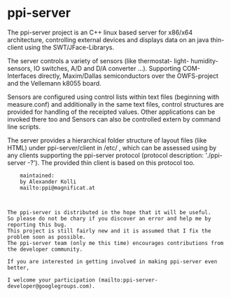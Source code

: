 # ppi-server
The ppi-server project is an C++ linux based server for x86/x64 architecture, controlling external devices and displays data on an java thin-client using the SWT/JFace-Librarys. 

 	

The server controls a variety of sensors (like thermostat- light- humidity- sensors, IO switches, A/D and D/A converter …). Supporting COM-Interfaces directly, Maxim/Dallas semiconductors over the OWFS-project and the Vellemann k8055 board.

Sensors are configured using control lists within text files (beginning with measure.conf) and additionally in the same text files, control structures are provided for handling of the receipted values. Other applications can be invoked there too and Sensors can also be controlled extern by command line scripts.

The server provides a hierarchical folder structure of layout files (like HTML) under ppi-server/client in /etc/ , which can be assessed using by any clients supporting the ppi-server protocol (protocol description: './ppi-server -?'). The provided thin client is based on this protocol too.

	

        maintained: 
        by Alexander Kolli
        mailto:ppi@magnificat.at 

	

    The ppi-server is distributed in the hope that it will be useful.
    So please do not be chary if you discover an error and help me by reporting this bug.
    This project is still fairly new and it is assumed that I fix the problem soon as possible.
    The ppi-server team (only me this time) encourages contributions from the developer community.

    If you are interested in getting involved in making ppi-server even better,

    I welcome your participation (mailto:ppi-server-developer@googlegroups.com). 
